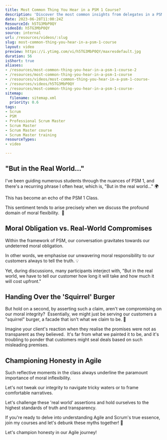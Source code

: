 ```yaml
---
title: Most Common Thing You Hear in a PSM 1 Course?
description: 'Discover the most common insights from delegates in a PSM 1 course with Martin Hinshelwood. Join us for a quick dive into Scrum training! #shorts #agile'
date: 2023-06-28T11:00:24Z
ResourceId: h5TG3MbP0QY
videoId: h5TG3MbP0QY
source: internal
url: /resources/videos/:slug
slug: most-common-thing-you-hear-in-a-psm-1-course
layout: video
preview: https://i.ytimg.com/vi/h5TG3MbP0QY/maxresdefault.jpg
duration: 56
isShort: true
aliases:
- /resources/most-common-thing-you-hear-in-a-psm-1-course-2
- /resources/most-common-thing-you-hear-in-a-psm-1-course
- /resources/videos/most-common-thing-you-hear-in-a-psm-1-course-
- /resources/videos/h5TG3MbP0QY
- /resources/most-common-thing-you-hear-in-a-psm-1-course-
sitemap:
  filename: sitemap.xml
  priority: 0.6
tags:
- Scrum
- PSM
- Professional Scrum Master
- Scrum Master
- Scrum Master course
- Scrum Master training
resourceTypes:
- video

---
```

## "But in the Real World..."

I've been guiding numerous students through the nuances of PSM 1, and there's a recurring phrase I often hear, which is, "But in the real world..." 🌍

This has become an echo of the PSM 1 Class.

This sentiment tends to arise precisely when we discuss the profound domain of moral flexibility.  🤔

## Moral Obligation vs. Real-World Compromises

Within the framework of PSM, our conversation gravitates towards our undeterred moral obligation.

In other words, we emphasise our unwavering moral responsibility to our customers always to tell the truth. 💡

Yet, during discussions, many participants interject with, "But in the real world, we have to tell our customer how long it will take and how much it will cost upfront."

## Handing Over the 'Squirrel' Burger

But hold on a second, by asserting such a claim, aren't we compromising on our moral integrity?  Essentially, we might just be serving our customers a "squirrel" burger, a facade that isn't what we claim to be. 🍔

Imagine your client's reaction when they realise the promises were not as transparent as they believed.  It's far from what we painted it to be, and it's troubling to ponder that customers might seal deals based on such misleading premises.

## Championing Honesty in Agile

Such reflective moments in the class always underline the paramount importance of moral inflexibility.

Let's not tweak our integrity to navigate tricky waters or to frame comfortable narratives.

Let's challenge these 'real world' assertions and hold ourselves to the highest standards of truth and transparency.

If you're ready to delve into understanding Agile and Scrum's true essence, join my courses and let's debunk these myths together! 🚀

Let's champion honesty in our Agile journey!
